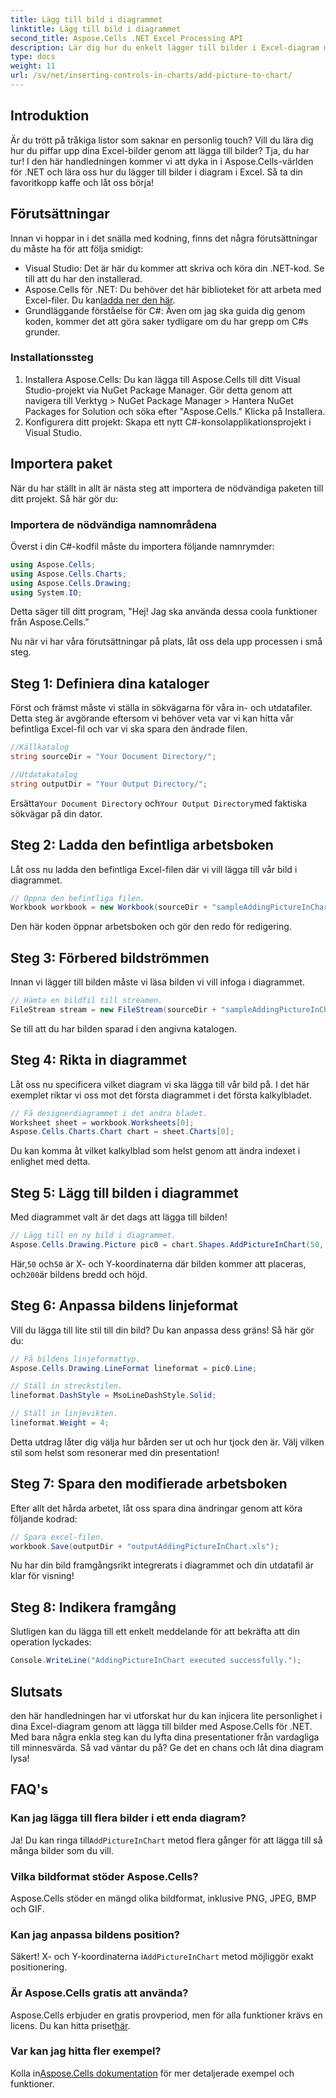 ```yaml
---
title: Lägg till bild i diagrammet
linktitle: Lägg till bild i diagrammet
second_title: Aspose.Cells .NET Excel Processing API
description: Lär dig hur du enkelt lägger till bilder i Excel-diagram med Aspose.Cells för .NET. Förbättra dina diagram och presentationer med bara några enkla steg.
type: docs
weight: 11
url: /sv/net/inserting-controls-in-charts/add-picture-to-chart/
---
```

## Introduktion

Är du trött på tråkiga listor som saknar en personlig touch? Vill du lära dig hur du piffar upp dina Excel-bilder genom att lägga till bilder? Tja, du har tur! I den här handledningen kommer vi att dyka in i Aspose.Cells-världen för .NET och lära oss hur du lägger till bilder i diagram i Excel. Så ta din favoritkopp kaffe och låt oss börja!

## Förutsättningar

Innan vi hoppar in i det snälla med kodning, finns det några förutsättningar du måste ha för att följa smidigt:

- Visual Studio: Det är här du kommer att skriva och köra din .NET-kod. Se till att du har den installerad.
-  Aspose.Cells för .NET: Du behöver det här biblioteket för att arbeta med Excel-filer. Du kan[ladda ner den här](https://releases.aspose.com/cells/net/).
- Grundläggande förståelse för C#: Även om jag ska guida dig genom koden, kommer det att göra saker tydligare om du har grepp om C#s grunder.

### Installationssteg

1. Installera Aspose.Cells: Du kan lägga till Aspose.Cells till ditt Visual Studio-projekt via NuGet Package Manager. Gör detta genom att navigera till Verktyg > NuGet Package Manager > Hantera NuGet Packages for Solution och söka efter "Aspose.Cells." Klicka på Installera.
2. Konfigurera ditt projekt: Skapa ett nytt C#-konsolapplikationsprojekt i Visual Studio.

## Importera paket

När du har ställt in allt är nästa steg att importera de nödvändiga paketen till ditt projekt. Så här gör du:

### Importera de nödvändiga namnområdena

Överst i din C#-kodfil måste du importera följande namnrymder:

```csharp
using Aspose.Cells;
using Aspose.Cells.Charts;
using Aspose.Cells.Drawing;
using System.IO;
```

Detta säger till ditt program, "Hej! Jag ska använda dessa coola funktioner från Aspose.Cells.”

Nu när vi har våra förutsättningar på plats, låt oss dela upp processen i små steg. 

## Steg 1: Definiera dina kataloger

Först och främst måste vi ställa in sökvägarna för våra in- och utdatafiler. Detta steg är avgörande eftersom vi behöver veta var vi kan hitta vår befintliga Excel-fil och var vi ska spara den ändrade filen.

```csharp
//Källkatalog
string sourceDir = "Your Document Directory/";

//Utdatakatalog
string outputDir = "Your Output Directory/";
```

 Ersätta`Your Document Directory` och`Your Output Directory`med faktiska sökvägar på din dator. 

## Steg 2: Ladda den befintliga arbetsboken

Låt oss nu ladda den befintliga Excel-filen där vi vill lägga till vår bild i diagrammet.

```csharp
// Öppna den befintliga filen.
Workbook workbook = new Workbook(sourceDir + "sampleAddingPictureInChart.xls");
```

Den här koden öppnar arbetsboken och gör den redo för redigering.

## Steg 3: Förbered bildströmmen

Innan vi lägger till bilden måste vi läsa bilden vi vill infoga i diagrammet. 

```csharp
// Hämta en bildfil till streamen.
FileStream stream = new FileStream(sourceDir + "sampleAddingPictureInChart.png", FileMode.Open, FileAccess.Read);
```

Se till att du har bilden sparad i den angivna katalogen.

## Steg 4: Rikta in diagrammet

Låt oss nu specificera vilket diagram vi ska lägga till vår bild på. I det här exemplet riktar vi oss mot det första diagrammet i det första kalkylbladet.

```csharp
// Få designerdiagrammet i det andra bladet.
Worksheet sheet = workbook.Worksheets[0];
Aspose.Cells.Charts.Chart chart = sheet.Charts[0];
```

Du kan komma åt vilket kalkylblad som helst genom att ändra indexet i enlighet med detta.

## Steg 5: Lägg till bilden i diagrammet

Med diagrammet valt är det dags att lägga till bilden! 

```csharp
// Lägg till en ny bild i diagrammet.
Aspose.Cells.Drawing.Picture pic0 = chart.Shapes.AddPictureInChart(50, 50, stream, 200, 200);
```

 Här,`50` och`50` är X- och Y-koordinaterna där bilden kommer att placeras, och`200`är bildens bredd och höjd.

## Steg 6: Anpassa bildens linjeformat

Vill du lägga till lite stil till din bild? Du kan anpassa dess gräns! Så här gör du:

```csharp
// Få bildens linjeformattyp.
Aspose.Cells.Drawing.LineFormat lineformat = pic0.Line; 

// Ställ in streckstilen.
lineformat.DashStyle = MsoLineDashStyle.Solid;

// Ställ in linjevikten.
lineformat.Weight = 4;    
```

Detta utdrag låter dig välja hur bården ser ut och hur tjock den är. Välj vilken stil som helst som resonerar med din presentation!

## Steg 7: Spara den modifierade arbetsboken

Efter allt det hårda arbetet, låt oss spara dina ändringar genom att köra följande kodrad:

```csharp
// Spara excel-filen.
workbook.Save(outputDir + "outputAddingPictureInChart.xls");
```

Nu har din bild framgångsrikt integrerats i diagrammet och din utdatafil är klar för visning!

## Steg 8: Indikera framgång

Slutligen kan du lägga till ett enkelt meddelande för att bekräfta att din operation lyckades:

```csharp
Console.WriteLine("AddingPictureInChart executed successfully.");
```

## Slutsats

den här handledningen har vi utforskat hur du kan injicera lite personlighet i dina Excel-diagram genom att lägga till bilder med Aspose.Cells för .NET. Med bara några enkla steg kan du lyfta dina presentationer från vardagliga till minnesvärda. Så vad väntar du på? Ge det en chans och låt dina diagram lysa!

## FAQ's

### Kan jag lägga till flera bilder i ett enda diagram?
 Ja! Du kan ringa till`AddPictureInChart` metod flera gånger för att lägga till så många bilder som du vill.

### Vilka bildformat stöder Aspose.Cells?
Aspose.Cells stöder en mängd olika bildformat, inklusive PNG, JPEG, BMP och GIF.

### Kan jag anpassa bildens position?
 Säkert! X- och Y-koordinaterna i`AddPictureInChart` metod möjliggör exakt positionering.

### Är Aspose.Cells gratis att använda?
 Aspose.Cells erbjuder en gratis provperiod, men för alla funktioner krävs en licens. Du kan hitta priset[här](https://purchase.aspose.com/buy).

### Var kan jag hitta fler exempel?
 Kolla in[Aspose.Cells dokumentation](https://reference.aspose.com/cells/net/) för mer detaljerade exempel och funktioner.